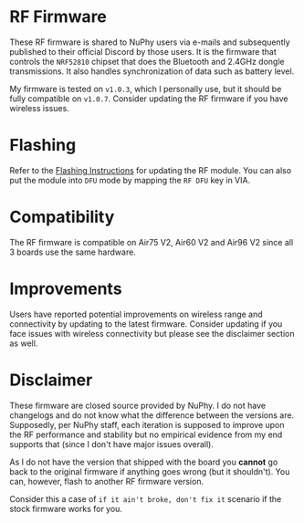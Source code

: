 # RF Firmware

These RF firmware is shared to NuPhy users via e-mails and subsequently published to their official Discord by those users.
It is the firmware that controls the `NRF52810` chipset that does the Bluetooth and 2.4GHz dongle transmissions. It also handles synchronization of data such as battery level.

My firmware is tested on `v1.0.3`, which I personally use, but it should be fully compatible on `v1.0.7`. Consider updating the RF firmware if you have wireless issues.

# Flashing

Refer to the [Flashing Instructions](Instructions_on_Flashing_the_RF_Firmwares.docx) for updating the RF module. You can also put the module into `DFU` mode by mapping the `RF DFU` key in VIA.

# Compatibility

The RF firmware is compatible on Air75 V2, Air60 V2 and Air96 V2 since all 3 boards use the same hardware.

# Improvements

Users have reported potential improvements on wireless range and connectivity by updating to the latest firmware. Consider updating if you face issues with wireless connectivity but please see the disclaimer section as well.

# Disclaimer

These firmware are closed source provided by NuPhy. I do not have changelogs and do not know what the difference between the versions are. Supposedly, per NuPhy staff, each iteration is supposed to improve upon the RF performance and stability but no empirical evidence from my end supports that (since I don't have major issues overall).

As I do not have the version that shipped with the board you **cannot** go back to the original firmware if anything goes wrong (but it shouldn't). You can, however, flash to another RF firmware version.

Consider this a case of `if it ain't broke, don't fix it` scenario if the stock firmware works for you.

